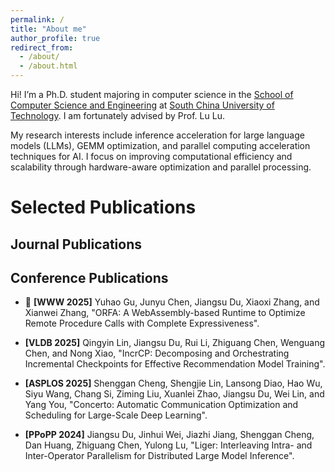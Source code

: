 ```yaml
---
permalink: /
title: "About me"
author_profile: true
redirect_from: 
  - /about/
  - /about.html
---
```


Hi! I’m a Ph.D. student majoring in computer science in the [School of Computer Science and Engineering](https://www2.scut.edu.cn/cs/) at [South China University of Technology](https://www.scut.edu.cn/new/). I am fortunately advised by Prof. Lu Lu. 

My research interests include inference acceleration for large language models (LLMs), GEMM optimization, and parallel computing acceleration techniques for AI. I focus on improving computational efficiency and scalability through hardware-aware optimization and parallel processing.



# Selected Publications
## Journal Publications
## Conference Publications

- 📝 **[WWW 2025]** Yuhao Gu, Junyu Chen, Jiangsu Du, Xiaoxi Zhang, and Xianwei Zhang, "ORFA: A WebAssembly-based Runtime to Optimize Remote Procedure Calls with Complete Expressiveness".

- **[VLDB 2025]** Qingyin Lin, Jiangsu Du, Rui Li, Zhiguang Chen, Wenguang Chen, and Nong Xiao, "IncrCP: Decomposing and Orchestrating Incremental Checkpoints for Effective Recommendation Model Training".

- **[ASPLOS 2025]** Shenggan Cheng, Shengjie Lin, Lansong Diao, Hao Wu, Siyu Wang, Chang Si, Ziming Liu, Xuanlei Zhao, Jiangsu Du, Wei Lin, and Yang You, "Concerto: Automatic Communication Optimization and Scheduling for Large-Scale Deep Learning".

- **[PPoPP 2024]** Jiangsu Du, Jinhui Wei, Jiazhi Jiang, Shenggan Cheng, Dan Huang, Zhiguang Chen, Yulong Lu, "Liger: Interleaving Intra- and Inter-Operator Parallelism for Distributed Large Model Inference".


